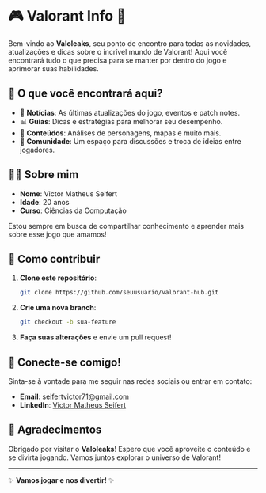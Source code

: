 # 🎮 Valorant Info 🌟

Bem-vindo ao **Valoleaks**, seu ponto de encontro para todas as novidades, atualizações e dicas sobre o incrível mundo de Valorant! Aqui você encontrará tudo o que precisa para se manter por dentro do jogo e aprimorar suas habilidades.

## 📅 O que você encontrará aqui?

- 📰 **Notícias**: As últimas atualizações do jogo, eventos e patch notes.
- 📊 **Guias**: Dicas e estratégias para melhorar seu desempenho.
- 🎥 **Conteúdos**: Análises de personagens, mapas e muito mais.
- 💬 **Comunidade**: Um espaço para discussões e troca de ideias entre jogadores.

## 🧑‍💻 Sobre mim

- **Nome**: Victor Matheus Seifert
- **Idade**: 20 anos
- **Curso**: Ciências da Computação

Estou sempre em busca de compartilhar conhecimento e aprender mais sobre esse jogo que amamos! 

## 🚀 Como contribuir

1. **Clone este repositório**: 
   ```bash
   git clone https://github.com/seuusuario/valorant-hub.git
   ```

2. **Crie uma nova branch**:
   ```bash
   git checkout -b sua-feature
   ```

3. **Faça suas alterações** e envie um pull request!

## 🌟 Conecte-se comigo!

Sinta-se à vontade para me seguir nas redes sociais ou entrar em contato:

- **Email**: seifertvictor71@gmail.com
- **LinkedIn**: [Victor Matheus Seifert](https://linkedin.com/in/victor-matheus-seifert)

## 💌 Agradecimentos

Obrigado por visitar o **Valoleaks**! Espero que você aproveite o conteúdo e se divirta jogando. Vamos juntos explorar o universo de Valorant!

---

✨ **Vamos jogar e nos divertir!** ✨
